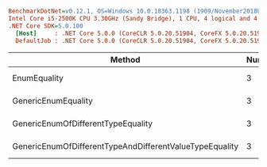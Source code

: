 ``` ini

BenchmarkDotNet=v0.12.1, OS=Windows 10.0.18363.1198 (1909/November2018Update/19H2)
Intel Core i5-2500K CPU 3.30GHz (Sandy Bridge), 1 CPU, 4 logical and 4 physical cores
.NET Core SDK=5.0.100
  [Host]     : .NET Core 5.0.0 (CoreCLR 5.0.20.51904, CoreFX 5.0.20.51904), X64 RyuJIT
  DefaultJob : .NET Core 5.0.0 (CoreCLR 5.0.20.51904, CoreFX 5.0.20.51904), X64 RyuJIT


```
|                                                  Method | NumberOfEnumsInValue | NumberOfEnumsInComparison | NumberOfEnumsInComparisonOfDifferentType |        Mean |     Error |    StdDev |      Median |
|-------------------------------------------------------- |--------------------- |-------------------------- |----------------------------------------- |------------:|----------:|----------:|------------:|
|                                            EnumEquality |                    3 |                         3 |                                        3 |   0.0024 ns | 0.0059 ns | 0.0052 ns |   0.0000 ns |
|                                     GenericEnumEquality |                    3 |                         3 |                                        3 |   0.0070 ns | 0.0054 ns | 0.0051 ns |   0.0070 ns |
|                      GenericEnumOfDifferentTypeEquality |                    3 |                         3 |                                        3 | 252.6589 ns | 2.2651 ns | 2.1187 ns | 252.6318 ns |
| GenericEnumOfDifferentTypeAndDifferentValueTypeEquality |                    3 |                         3 |                                        3 | 252.3193 ns | 2.1870 ns | 2.0457 ns | 252.3160 ns |
